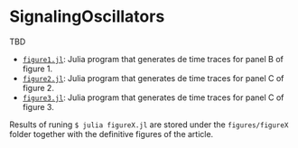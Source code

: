 # SignalingOscillators

TBD

* [`figure1.jl`](figure1.jl): Julia program that generates de time traces for panel B of figure 1.
* [`figure2.jl`](figure2.jl): Julia program that generates de time traces for panel C of figure 2.
* [`figure3.jl`](figure3.jl): Julia program that generates de time traces for panel C of figure 3.

Results of runing `$ julia figureX.jl` are stored under the `figures/figureX` folder together with the definitive figures of the article.

